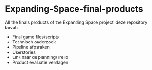 # Expanding-Space-final-products
All the finals products of the Expanding Space project,
deze repository bevat:

+ Final game files/scripts
+ Technisch onderzoek
+ Pipeline afpsraken
+ Userstories
+ Link naar de planning/Trello
+ Product evaluatie verslagen
